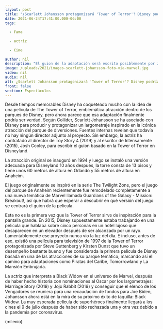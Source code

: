 ```yaml
---
layout: post
title: "¿Scarlett Johansson protagonizará 'Tower of Terror'? Disney podría estár trabajando en la cinta"
date: 2021-06-24T17:41:00.000-06:00
tags:
  
  - Fama
  
  - actriz
  
  - Cine
  
author: nil
description: "El guion de la adaptación será escrito posiblemente por Josh Cooley, guionista responsable de Toy Story 4 e Intensamente. "
image: /uploads/2021/images-scarlett-johansson-foto-via-marvel.jpg
video: nil
audio: nil
alt: ¿Scarlett Johansson protagonizará 'Tower of Terror'? Disney podría estár trabajando en la cinta
front: false
section: Espectáculos
---
```


Desde tiempos memorables Disney ha coqueteado mucho con la idea de una película de The Tower of Terror, emblemática atracción dentro de los parques de Disney, pero ahora parece que esa adaptación finalmente podría ser verdad.  Según Collider, Scarlett Johansson se ha asociado con Disney para producir y protagonizar un largometraje inspirado en la icónica atracción del parque de diversiones. Fuentes internas revelan que todavía no hay ningún director adjunto al proyecto. Sin embargo, la actriz ha contratado al director de Toy Story 4 (2019) y al escritor de Intensamente (2015), Josh Cooley, para escribir el guion basado en la Tower of Terror en Disneyland. 

La atracción original se inauguró en 1994 y luego se instaló una versión adecuada para Disneyland 10 años después, la torre consta de 13 pisos y tiene unos 60 metros de altura en Orlando y 55 metros de altura en Anaheim.

El juego originalmente se inspiró en la serie The Twilight Zone, pero el juego del parque de Anaheim recientemente fue remodelado completamente a una nueva temática de Marvel llamada Guardians of the Galaxy - Mission: Breakout!, así que habrá que esperar a descubrir en qué versión del juego se centrará el guion de la película. 

Esta no es la primera vez que la Tower of Terror sirve de inspiración para la pantalla grande. En 2015, Disney supuestamente estaba trabajando en una película que hablaba sobre cinco personas en un hotel lujoso que desaparecen en un elevador después de ser alcanzado por un rayo. Lamentablemente ese proyecto nunca vio la luz del día. E incluso, antes de eso, existió una película para televisión de 1997 de la Tower of Terror protagonizada por Steve Guttenberg y Kirsten Dunst que tuvo un desempeño bastante bueno y fue considerada la primera película de Disney basada en una de las atracciones de su parque temático, marcando así el camino para adaptaciones como Piratas del Caribe, Tomorrowland y La Mansión Embrujada. 

La actriz que interpreta a Black Widow en el universo de Marvel, después de haber hecho historia con nominaciones al Oscar por los largometrajes: Marriage Story (2019) y Jojo Rabbit (2019) y conseguir que el elenco de los Vengadores se reuniera para una recaudación de fondos para Joe Biden, Johansson ahora está en la mira de su próximo éxito de taquilla: Black Widow. La muy esperada película de superhéroes finalmente llegará a los cines el 9 de julio después de haber sido rechazada una y otra vez debido a la pandemia por coronavirus. 

(milenio)
